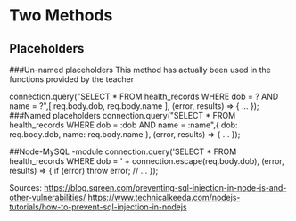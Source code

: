 # Two Methods
## Placeholders
###Un-named placeholders
This method has actually been used in the functions provided by the teacher

connection.query("SELECT * FROM health_records WHERE dob = ? AND name = ?",[
  req.body.dob,
  req.body.name
], (error, results) => {
  ...
});
###Named placeholders
connection.query("SELECT * FROM health_records WHERE dob = :dob AND name = :name",{
  dob: req.body.dob,
  name: req.body.name
}, (error, results) => {
  ...
});

##Node-MySQL -module
connection.query('SELECT * FROM health_records WHERE dob = ' + connection.escape(req.body.dob), (error, results) => {
  if (error) throw error;
  // ...
});

Sources:
https://blog.sqreen.com/preventing-sql-injection-in-node-js-and-other-vulnerabilities/
https://www.technicalkeeda.com/nodejs-tutorials/how-to-prevent-sql-injection-in-nodejs